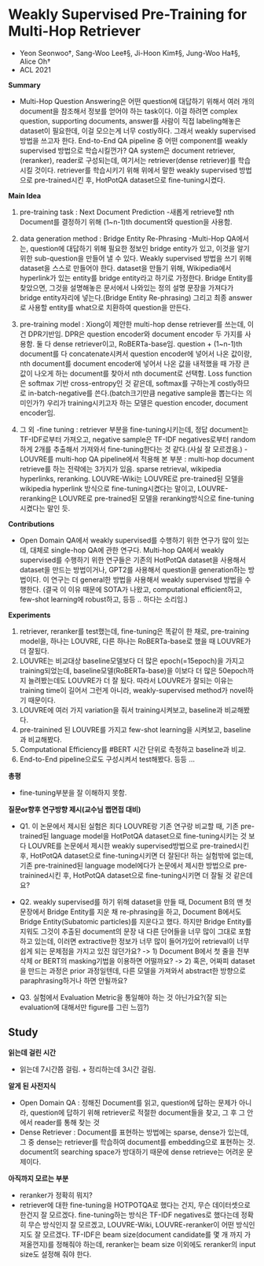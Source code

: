 # Weakly Supervised Pre-Training for Multi-Hop Retriever
- Yeon Seonwoo†, Sang-Woo Lee‡§, Ji-Hoon Kim‡§, Jung-Woo Ha‡§, Alice Oh†
- ACL 2021

**Summary**
- Multi-Hop Question Answering은 어떤 question에 대답하기 위해서 여러 개의 document을 참조해서 정보를 얻어야 하는 task이다. 이걸 하려면 complex question, supporting documents, answer를 사람이 직접 labeling해놓은 dataset이 필요한데, 이걸 모으는게 너무 costly하다. 그래서 weakly supervised 방법을 쓰고자 한다. End-to-End QA pipeline 중 어떤 component를 weakly supervised 방법으로 학습시킬껀가? QA system은 document retriever, (reranker), reader로 구성되는데, 여기서는 retriever(dense retriever)를 학습시킬 것이다. retriever를 학습시키기 위해 위에서 말한 weakly supervised 방법으로 pre-trained시킨 후, HotPotQA dataset으로 fine-tuning시켰다. 

**Main Idea**
1. pre-training task : Next Document Prediction
-새롭게 retrieve할 nth Document를 결정하기 위해 (1~n-1)th document와 question을 사용함. 

2. data generation method : Bridge Entity Re-Phrasing
-Multi-Hop QA에서는, question에 대답하기 위해 필요한 정보인 bridge entity가 있고, 이것을 알기 위한 sub-question을 만들어 낼 수 있다. Weakly supervised 방법을 쓰기 위해 dataset을 스스로 만들어야 한다. dataset을 만들기 위해, Wikipedia에서 hyperlink가 있는 entity를 bridge entity라고 하기로 가정한다. Bridge Entity를 찾았으면, 그것을 설명해놓은 문서에서 나와있는 정의 설명 문장을 가져다가 bridge entity자리에 넣는다.(Bridge Entity Re-phrasing) 그리고 최종 answer로 사용할 entity를 what으로 치환하여 question을 만든다.

3. pre-training model : Xiong이 제안한 multi-hop dense retriever를 쓰는데, 이건 DPR기반임. DPR은 question encoder와 document encoder 두 가지를 사용함. 둘 다 dense retriever이고, RoBERTa-base임. question + (1~n-1)th document를 다 concatenate시켜서 question encoder에 넣어서 나온 값이랑, nth document를 document encoder에 넣어서 나온 값을 내적했을 때 가장 큰 값이 나오게 하는 document를 찾아서 nth document로 선택함. Loss function은 softmax 기반 cross-entropy인 것 같은데, softmax를 구하는게 costly하므로 in-batch-negative를 쓴다.(batch크기만큼 negative sample을 뽑는다는 의미인가?) 우리가 training시키고자 하는 모델은 question encoder, document encoder임.

4. 그 외
-fine tuning : retriever 부분을 fine-tuning시키는데, 정답 document는 TF-IDF로부터 가져오고, negative sample은 TF-IDF negatives로부터 random하게 2개를 추출해서 가져와서 fine-tuning한다는 것 같다.(사실 잘 모르겠음.)
-LOUVRE를 multi-hop QA pipeline에서 적용해 본 부분 : multi-hop document retrieve를 하는 전략에는 3가지가 있음. sparse retrieval, wikipedia hyperlinks, reranking. LOUVRE-Wiki는 LOUVRE로 pre-trained된 모델을 wikipedia hyperlink 방식으로 fine-tuning시켰다는 말이고, LOUVRE-reranking은 LOUVRE로 pre-trained된 모델을 reranking방식으로 fine-tuning시켰다는 말인 듯.

**Contributions**
- Open Domain QA에서 weakly supervised를 수행하기 위한 연구가 많이 있는데, 대체로 single-hop QA에 관한 연구다. Multi-hop QA에서 weakly supervised를 수행하기 위한 연구들은 기존의 HotPotQA dataset을 사용해서 dataset을 만드는 방법이거나, GPT2를 사용해서 question을 generation하는 방법이다. 이 연구는 더 general한 방법을 사용해서 weakly supervised 방법을 수행한다. (결국 이 이유 때문에 SOTA가 나왔고, computational efficient하고, few-shot learning에 robust하고, 등등 .. 하다는 소리임.)

**Experiments**
1) retriever, reranker를 test했는데, fine-tuning은 똑같이 한 채로, pre-training model을, 하나는 LOUVRE, 다른 하나는 RoBERTa-base로 했을 때 LOUVRE가 더 잘됬다.
2) LOUVRE는 비교대상 baseline모델보다 더 많은 epoch(=15epoch)을 가지고 training되었는데, baseline모델(RoBERTa-base)을 이보다 더 많은 50epoch까지 늘려봤는데도 LOUVRE가 더 잘 됬다. 따라서 LOUVRE가 잘되는 이유는 training time이 길어서 그런게 아니라, weakly-supervised method가 novel하기 때문이다.
3) LOUVRE에 여러 가지 variation을 줘서 training시켜보고, baseline과 비교해봤다.
4) pre-trainined 된 LOUVRE를 가지고 few-shot learning을 시켜보고, baseline과 비교해봤다.
5) Computational Efficiency를 #BERT 시간 단위로 측정하고 baseline과 비교.
6) End-to-End pipeline으로도 구성시켜서 test해봤다.
등등 ...

**총평**
- fine-tuning부분을 잘 이해하지 못함.

**질문or향후 연구방향 제시(교수님 랩면접 대비)**
- Q1. 이 논문에서 제시된 실험은 죄다 LOUVRE랑 기존 연구랑 비교할 때, 기존 pre-trained된 language model을 HotPotQA dataset으로 fine-tuning시키는 것 보다 LOUVRE를 논문에서 제시한 weakly supervised방법으로 pre-trained시킨 후, HotPotQA dataset으로 fine-tuning시키면 더 잘된다! 하는 실험밖에 없는데, 기존 pre-trainined된 language model에다가 논문에서 제시한 방법으로 pre-trainined시킨 후, HotPotQA dataset으로 fine-tuning시키면 더 잘될 것 같은데요?

- Q2. weakly supervised를 하기 위해 dataset을 만들 때, Document B의 맨 첫 문장에서 Bridge Entity를 지운 채 re-phrasing을 하고, Document B에서도 Bridge Entity(Subatomic particles)를 지운다고 했다. 하지만 Bridge Entity를 지워도 그것이 추출된 document의 문장 내 다른 단어들을 너무 많이 그대로 포함하고 있는데, 이러면 extractive한 정보가 너무 많이 들어가있어 retrieval이 너무 쉽게 되는 문제점을 가지고 있진 않던가요?
-> 1) Document B에서 첫 줄을 전부 삭제 or BERT의 masking기법을 이용하면 어떨까요?
-> 2) 혹은, 어짜피 dataset을 만드는 과정은 prior 과정일텐데, 다른 모델을 가져와서 abstract한 방향으로 paraphrasing하거나 하면 안될까요?

- Q3. 실험에서 Evaluation Metric을 통일해야 하는 것 아닌가요?(잘 되는 evaluation에 대해서만 figure를 그린 느낌?)

## Study

**읽는데 걸린 시간**
- 읽는데 7시간쯤 걸림. + 정리하는데 3시간 걸림.

**알게 된 사전지식**
- Open Domain QA : 정해진 Document를 읽고, question에 답하는 문제가 아니라, question에 답하기 위해 retriever로 적절한 document들을 찾고, 그 후 그 안에서 reader를 통해 찾는 것
- Dense Retriever : Document를 표현하는 방법에는 sparse, dense가 있는데, 그 중 dense는 retriever를 학습하여 document를 embedding으로 표현하는 것. document의 searching space가 방대하기 때문에 dense retrieve는 어려운 문제이다.

**아직까지 모르는 부분**
- reranker가 정확히 뭐지?
- retriever에 대한 fine-tuning을 HOTPOTQA로 했다는 건지, 무슨 데이터셋으로 한건지 잘 모르겠다. fine-tuning하는 방식은 TF-IDF negatives로 했다는데 정확히 무슨 방식인지 잘 모르겠고, LOUVRE-Wiki, LOUVRE-reranker이 어떤 방식인지도 잘 모르겠다. TF-IDF은 beam size(document candidate를 몇 개 까지 가져올껀지)를 정해줘야 하는데, reranker는 beam size 이외에도 reranker의 input size도 설정해 줘야 한다.



